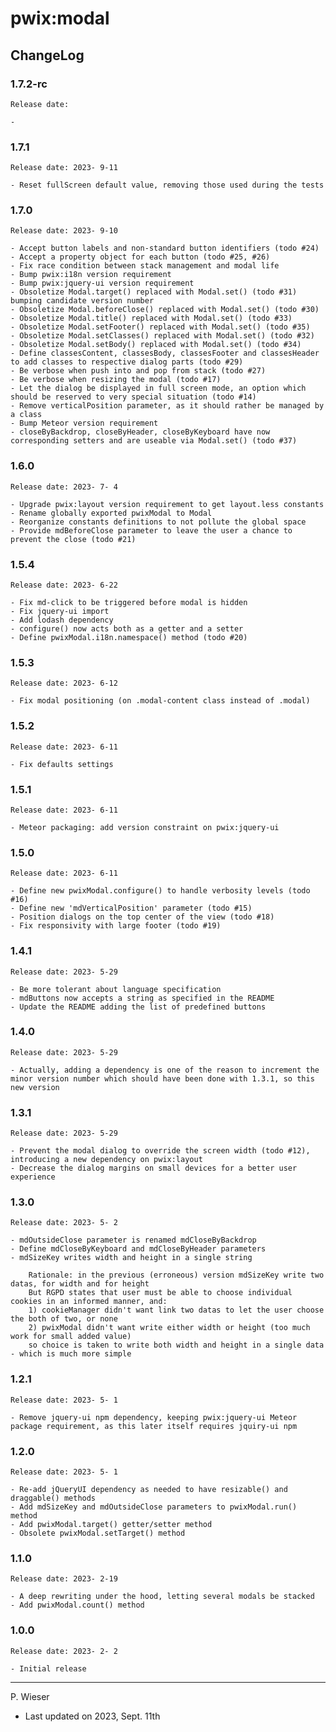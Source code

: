 # pwix:modal

## ChangeLog

### 1.7.2-rc

    Release date: 

    - 

### 1.7.1

    Release date: 2023- 9-11

    - Reset fullScreen default value, removing those used during the tests

### 1.7.0

    Release date: 2023- 9-10

    - Accept button labels and non-standard button identifiers (todo #24)
    - Accept a property object for each button (todo #25, #26)
    - Fix race condition between stack management and modal life
    - Bump pwix:i18n version requirement
    - Bump pwix:jquery-ui version requirement
    - Obsoletize Modal.target() replaced with Modal.set() (todo #31) bumping candidate version number
    - Obsoletize Modal.beforeClose() replaced with Modal.set() (todo #30)
    - Obsoletize Modal.title() replaced with Modal.set() (todo #33)
    - Obsoletize Modal.setFooter() replaced with Modal.set() (todo #35)
    - Obsoletize Modal.setClasses() replaced with Modal.set() (todo #32)
    - Obsoletize Modal.setBody() replaced with Modal.set() (todo #34)
    - Define classesContent, classesBody, classesFooter and classesHeader to add classes to respective dialog parts (todo #29)
    - Be verbose when push into and pop from stack (todo #27)
    - Be verbose when resizing the modal (todo #17)
    - Let the dialog be displayed in full screen mode, an option which should be reserved to very special situation (todo #14)
    - Remove verticalPosition parameter, as it should rather be managed by a class
    - Bump Meteor version requirement
    - closeByBackdrop, closeByHeader, closeByKeyboard have now corresponding setters and are useable via Modal.set() (todo #37)

### 1.6.0

    Release date: 2023- 7- 4

    - Upgrade pwix:layout version requirement to get layout.less constants
    - Rename globally exported pwixModal to Modal
    - Reorganize constants definitions to not pollute the global space
    - Provide mdBeforeClose parameter to leave the user a chance to prevent the close (todo #21)

### 1.5.4

    Release date: 2023- 6-22

    - Fix md-click to be triggered before modal is hidden
    - Fix jquery-ui import
    - Add lodash dependency
    - configure() now acts both as a getter and a setter
    - Define pwixModal.i18n.namespace() method (todo #20)

### 1.5.3

    Release date: 2023- 6-12

    - Fix modal positioning (on .modal-content class instead of .modal)

### 1.5.2

    Release date: 2023- 6-11

    - Fix defaults settings

### 1.5.1

    Release date: 2023- 6-11

    - Meteor packaging: add version constraint on pwix:jquery-ui

### 1.5.0

    Release date: 2023- 6-11

    - Define new pwixModal.configure() to handle verbosity levels (todo #16)
    - Define new 'mdVerticalPosition' parameter (todo #15)
    - Position dialogs on the top center of the view (todo #18)
    - Fix responsivity with large footer (todo #19)

### 1.4.1

    Release date: 2023- 5-29

    - Be more tolerant about language specification
    - mdButtons now accepts a string as specified in the README
    - Update the README adding the list of predefined buttons

### 1.4.0

    Release date: 2023- 5-29

    - Actually, adding a dependency is one of the reason to increment the minor version number which should have been done with 1.3.1, so this new version

### 1.3.1

    Release date: 2023- 5-29

    - Prevent the modal dialog to override the screen width (todo #12), introducing a new dependency on pwix:layout
    - Decrease the dialog margins on small devices for a better user experience

### 1.3.0

    Release date: 2023- 5- 2

    - mdOutsideClose parameter is renamed mdCloseByBackdrop
    - Define mdCloseByKeyboard and mdCloseByHeader parameters
    - mdSizeKey writes width and height in a single string
        
        Rationale: in the previous (erroneous) version mdSizeKey write two datas, for width and for height
        But RGPD states that user must be able to choose individual cookies in an informed manner, and:
        1) cookieManager didn't want link two datas to let the user choose the both of two, or none
        2) pwixModal didn't want write either width or height (too much work for small added value)
        so choice is taken to write both width and height in a single data - which is much more simple

### 1.2.1

    Release date: 2023- 5- 1

    - Remove jquery-ui npm dependency, keeping pwix:jquery-ui Meteor package requirement, as this later itself requires jquiry-ui npm

### 1.2.0

    Release date: 2023- 5- 1

    - Re-add jQueryUI dependency as needed to have resizable() and draggable() methods
    - Add mdSizeKey and mdOutsideClose parameters to pwixModal.run() method
    - Add pwixModal.target() getter/setter method
    - Obsolete pwixModal.setTarget() method

### 1.1.0

    Release date: 2023- 2-19

    - A deep rewriting under the hood, letting several modals be stacked
    - Add pwixModal.count() method

### 1.0.0

    Release date: 2023- 2- 2

    - Initial release

---
P. Wieser
- Last updated on 2023, Sept. 11th
